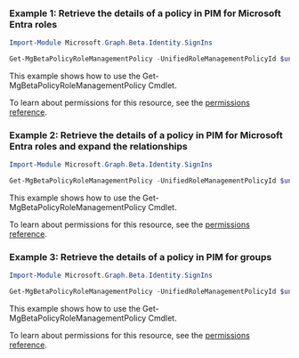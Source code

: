 ### Example 1: Retrieve the details of a policy in PIM for Microsoft Entra roles

```powershellImport-Module Microsoft.Graph.Beta.Identity.SignIns

Get-MgBetaPolicyRoleManagementPolicy -UnifiedRoleManagementPolicyId $unifiedRoleManagementPolicyId
```
This example shows how to use the Get-MgBetaPolicyRoleManagementPolicy Cmdlet.
To learn about permissions for this resource, see the [permissions reference](/graph/permissions-reference).

### Example 2: Retrieve the details of a policy in PIM for Microsoft Entra roles and expand the relationships

```powershellImport-Module Microsoft.Graph.Beta.Identity.SignIns

Get-MgBetaPolicyRoleManagementPolicy -UnifiedRoleManagementPolicyId $unifiedRoleManagementPolicyId -ExpandProperty "effectiveRules,rules"
```
This example shows how to use the Get-MgBetaPolicyRoleManagementPolicy Cmdlet.
To learn about permissions for this resource, see the [permissions reference](/graph/permissions-reference).

### Example 3: Retrieve the details of a policy in PIM for groups

```powershellImport-Module Microsoft.Graph.Beta.Identity.SignIns

Get-MgBetaPolicyRoleManagementPolicy -UnifiedRoleManagementPolicyId $unifiedRoleManagementPolicyId
```
This example shows how to use the Get-MgBetaPolicyRoleManagementPolicy Cmdlet.
To learn about permissions for this resource, see the [permissions reference](/graph/permissions-reference).

